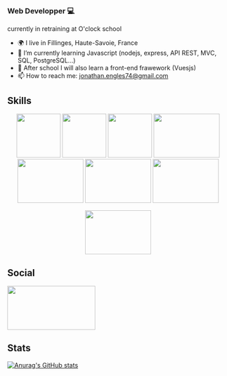### Web Developper 💻

currently in retraining at O'clock school

<!--
**JonathanEngles/JonathanEngles** is a ✨ _special_ ✨ repository because its `README.md` (this file) appears on your GitHub profile.

Here are some ideas to get you started:

- 🌱 I’m currently learning ...
- 👯 I’m looking to collaborate on ...
- 🤔 I’m looking for help with ...
- 💬 Ask me about ...
- 📫 How to reach me: ...
- 😄 Pronouns: ...
- ⚡ Fun fact: ...
-->
- 🌍 I live in Fillinges, Haute-Savoie, France
- 🙂 I’m currently learning Javascript (nodejs, express, API REST, MVC, SQL, PostgreSQL...)
- 🧠 After school I will also learn a front-end frawework (Vuesjs)
- 📫 How to reach me: jonathan.engles74@gmail.com

## Skills
[<p align="center"><img src="https://user-images.githubusercontent.com/115041807/220950510-c7524aa1-584a-418e-b110-cc8ae704ae41.png" width="100" height="100">](https://developer.mozilla.org/fr/docs/Web/HTML)
[<img src="https://user-images.githubusercontent.com/115041807/220955890-4e2bfce3-92d1-4ed9-a221-02f42c37bc86.png" width="100" height="100">](https://developer.mozilla.org/fr/docs/Web/CSS)
[<img src="https://user-images.githubusercontent.com/115041807/220956528-7772b087-1bab-4711-bdff-b7e53965724b.png" width="100" height="100">](https://developer.mozilla.org/fr/docs/Web/JavaScript)
[<img src="https://user-images.githubusercontent.com/115041807/220957802-d02f9b60-b059-4d26-96a2-29bb4ab927aa.png" width="150" height="100">](https://nodejs.org/en/about/)
[<img src="https://user-images.githubusercontent.com/115041807/220957129-6df00740-8cc7-4d35-812a-d22cb4c33103.png" width="150" height="100">](https://fr.wikipedia.org/wiki/Structured_Query_Language)
[<img src="https://user-images.githubusercontent.com/115041807/220958281-ab169c24-3a11-4dfb-b549-f6da1c32def4.png" width="150" height="100">](https://www.postgresql.org/)
[<img src="https://user-images.githubusercontent.com/115041807/220958706-306a693d-0e3b-4c25-bbe0-4b01f0019439.png" width="150" height="100"></p>](https://www.mongodb.com/fr-fr)
[<p align="center"><img src="https://user-images.githubusercontent.com/115041807/220959889-762324df-6d54-447d-8fde-46ce85010dc3.png" width="150" height="100"></p>](https://www.docker.com/)


## Social

[<img src="https://user-images.githubusercontent.com/115041807/220960542-e416bcfc-469e-433f-92a4-c3af5e507dfb.png" width="200" height="100">](https://www.linkedin.com/in/jonathan-engles74/)


## Stats

[![Anurag's GitHub stats](https://github-readme-stats.vercel.app/api?username=JonathanEngles)](https://github.com/anuraghazra/github-readme-stats)

